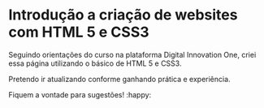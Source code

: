 # Introdução a criação de websites com HTML 5 e CSS3

Seguindo orientações do curso na plataforma Digital Innovation One, criei essa página utilizando o básico de HTML 5 e CSS3.

Pretendo ir atualizando conforme ganhando prática e experiência.



Fiquem a vontade para sugestões! :happy:

